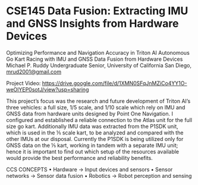 # CSE145 Data Fusion: Extracting IMU and GNSS Insights from Hardware Devices
Optimizing Performance and Navigation Accuracy in Triton AI Autonomous Go Kart Racing with
IMU and GNSS Data Fusion from Hardware Devices
Michael P. Ruddy
Undergraduate Senior, University of California San Diego, mrud2001@gmail.com

Project Video: https://drive.google.com/file/d/1XMN0SFqJnMZiCo4YY1O-weOlYEP0sotJ/view?usp=sharing 

This project’s focus was the research and future development of Triton AI’s three vehicles: a full size, 1/5 scale, and 1/10
scale which rely on IMU and GNSS data from hardware units designed by Point One Navigation. I configured and
established a reliable connection to the Atlas unit for the full size go kart. Additionally IMU data was extracted from the
P1SDK unit, which is used in the ⅕ scale kart, to be analyzed and compared with the other IMUs at our disposal. Currently
the P1SDK is being utilized only for GNSS data on the ⅕ kart, working in tandem with a separate IMU unit; hence it is
important to find out which setup of the resources available would provide the best performance and reliability benefits.

CCS CONCEPTS • Hardware → Input devices and sensors • Sensor networks → Sensor data fusion • Robotics
→ Robot perception and sensing
